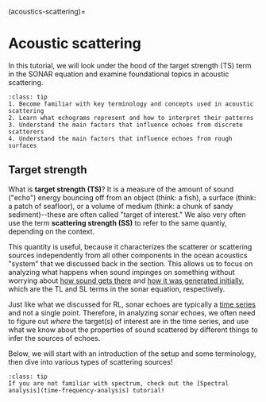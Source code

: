 (acoustics-scattering)=
# Acoustic scattering

In this tutorial, we will look under the hood of the target strength (TS) term in the SONAR equation and examine foundational topics in acoustic scattering.

```{admonition} **Learning objectives**
:class: tip
1. Become familiar with key terminology and concepts used in acoustic scattering
2. Learn what echograms represent and how to interpret their patterns
3. Understand the main factors that influence echoes from discrete scatterers
4. Understand the main factors that influence echoes from rough surfaces
```


## Target strength
What is **target strength (TS)**? It is a measure of the amount of sound ("echo") energy bouncing off from an object (think: a fish), a surface (think: a patch of seafloor), or a volume of medium (think: a chunk of sandy sediment)--these are often called "target of interest." We also very often use the term **scattering strength (SS)** to refer to the same quantiy, depending on the context.

This quantity is useful, because it characterizes the scatterer or scattering sources independently from all other components in the ocean acoustics "system" that we discussed back in the [](acoustics-intro) section. This allows us to focus on analyzing what happens when sound impinges on something without worrying about [how sound gets there](acoustics-propagtion) and [how it was generated initially](acoustics-source), which are the TL and SL terms in the sonar equation, respectively.

Just like what we discussed for RL, sonar echoes are typically a [time series](acoustics-receiver_time_series) and not a single point. Therefore, in analyzing sonar echoes, we often need to figure out _where_ the target(s) of interest are in the time series, and use what we know about the properties of sound scattered by different things to infer the sources of echoes.

Below, we will start with an introduction of the setup and some terminology, then dive into various types of scattering sources!



```{Tip}
:class: tip
If you are not familiar with spectrum, check out the [Spectral analysis](time-frequency-analysis) tutorial!
```
